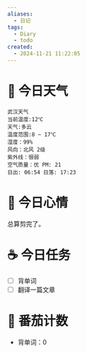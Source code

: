```yaml
---
aliases:
  - 日记
tags:
  - Diary
  - todo
created:
  - 2024-11-21 11:22:05
---
```

# 🌅 今日天气

``` 
武汉天气
当前温度:12℃
天气:多云
温度范围:8 ~ 17℃
湿度：99%
风向：北风 2级
紫外线：很弱
空气质量：优 PM: 21
日出: 06:54 日落: 17:23
```

# 🍋 今日心情

总算剪完了。

# ☕ 今日任务

- [ ] 背单词
- [ ] 翻译一篇文章

# 🍅 番茄计数

- 背单词：0
